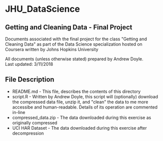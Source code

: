 # JHU_DataScience
## Getting and Cleaning Data - Final Project
Documents associated with the final project for the class "Getting and Cleaning Data" as part of the Data Science specialization hosted on Coursera written by Johns Hopkins University

All documents (unless otherwise stated) prepared by Andrew Doyle.  
Last updated: 3/11/2018  

## File Description
  * README.md - This file, describes the contents of this directory
  * script.R - Written by Andrew Doyle, this script will (optionally) download the compressed data file, unzip it, and "clean" the data to me more accessibe and human-readable.  Details of its operation are commented in-line
  * compressed_data.zip - The data downloaded during this exercise as originally compressed
  * UCI HAR Dataset - The data downloaded during this exercise after decompression